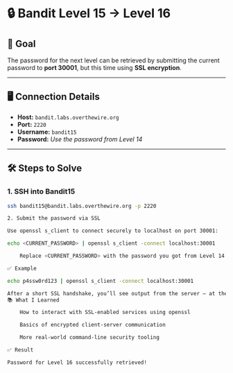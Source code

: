 # 🔒 Bandit Level 15 → Level 16

## 🧠 Goal

The password for the next level can be retrieved by submitting the current password to **port 30001**, but this time using **SSL encryption**.

---

## 🖥️ Connection Details

- **Host:** `bandit.labs.overthewire.org`
- **Port:** `2220`
- **Username:** `bandit15`
- **Password:** _Use the password from Level 14_

---

## 🛠️ Steps to Solve

### 1. SSH into Bandit15

```bash
ssh bandit15@bandit.labs.overthewire.org -p 2220

2. Submit the password via SSL

Use openssl s_client to connect securely to localhost on port 30001:

echo <CURRENT_PASSWORD> | openssl s_client -connect localhost:30001

    Replace <CURRENT_PASSWORD> with the password you got from Level 14.

✅ Example

echo p4ssw0rd123 | openssl s_client -connect localhost:30001

After a short SSL handshake, you’ll see output from the server — at the bottom, you’ll find the password for Level 16.
📚 What I Learned

    How to interact with SSL-enabled services using openssl

    Basics of encrypted client-server communication

    More real-world command-line security tooling

✅ Result

Password for Level 16 successfully retrieved!
